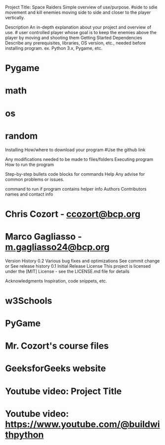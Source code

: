 Project Title: Space Raiders 
Simple overview of use/purpose.
   #side to sdie movement and kill enemies moving side to side and closer to the player vertically.

Description
An in-depth explanation about your project and overview of use.
    # user controlled player whose goal is to keep the enemies above the player by moving and shooting them
Getting Started
Dependencies
Describe any prerequisites, libraries, OS version, etc., needed before installing program.
ex. Python 3.x, Pygame, etc.
   # Pygame
   # math
   # os 
   # random
Installing
How/where to download your program
  #Use the github link 

Any modifications needed to be made to files/folders
Executing program
How to run the program


Step-by-step bullets
code blocks for commands
Help
Any advise for common problems or issues.

command to run if program contains helper info
Authors
Contributors names and contact info

 # Chris Cozort - ccozort@bcp.org
 # Marco Gagliasso - m.gagliasso24@bcp.org

Version History
0.2
Various bug fixes and optimizations
See commit change or See release history
0.1
Initial Release
License
This project is licensed under the [MIT] License - see the LICENSE.md file for details

Acknowledgments
Inspiration, code snippets, etc.

# w3Schools
# PyGame
# Mr. Cozort's course files
# GeeksforGeeks website
# Youtube video: Project Title
# Youtube video: https://www.youtube.com/@buildwithpython
